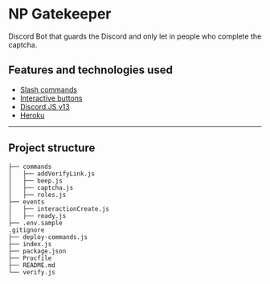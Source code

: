 # NP Gatekeeper

Discord Bot that guards the Discord and only let in people who complete the captcha.

## Features and technologies used

- [Slash commands](https://discord.com/developers/docs/interactions/application-commands)
- [Interactive buttons](https://discord.com/developers/docs/interactions/message-components#buttons)
- [Discord.JS v13](https://discord.js.org/#/)
- [Heroku](https://www.heroku.com/)

---

## Project structure

```
├── commands
│   ├── addVerifyLink.js
│   ├── beep.js
│   ├── captcha.js
│   ├── roles.js
├── events
│   ├── interactionCreate.js
│   ├── ready.js
├── .env.sample
.gitignore
├── deploy-commands.js
├── index.js
├── package.json
├── Procfile
├── README.md
└── verify.js
```

